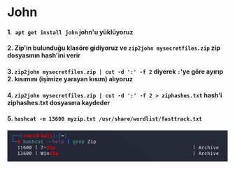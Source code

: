 # John 
#### 1.``` apt get install john``` john'u yüklüyoruz
#### 2. Zip'in bulunduğu klasöre gidiyoruz ve ```zip2john mysecretfiles.zip``` zip dosyasının hash'ini verir
#### 3. ```zip2john mysecretfiles.zip | cut -d ':' -f 2``` diyerek ```:```'ye göre ayırıp 2. kısımını (işimize yarayan kısım) alıyoruz
#### 4. ```zip2john mysecretfiles.zip | cut -d ':' -f 2 > ziphashes.txt``` hash'i ziphashes.txt dosyasına kaydeder
#### 5. ```hashcat -m 13600 myzip.txt /usr/share/wordlist/fasttrack.txt``` 
![](https://github.com/ahmetnuysal/Cyber-Security/blob/000f66c5a107ca48ba223ed0c38bdd49c361bb0b/Websitesi%20Pentesting/Pict/WhatsApp%20Image%202022-09-01%20at%2013.43.17.jpeg)
